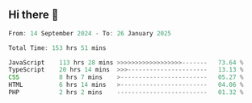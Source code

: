 ## Hi there 👋
<!--START_SECTION:Muni-->

```Javascript
From: 14 September 2024 - To: 26 January 2025

Total Time: 153 hrs 51 mins

JavaScript    113 hrs 28 mins >>>>>>>>>>>>>>>>>>-------   73.64 %
TypeScript    20 hrs 14 mins  >>>----------------------   13.13 %
CSS           8 hrs 7 mins    >------------------------   05.27 %
HTML          6 hrs 14 mins   >------------------------   04.06 %
PHP           2 hrs 2 mins    -------------------------   01.32 %
```

<!--END_SECTION:Muni-->

